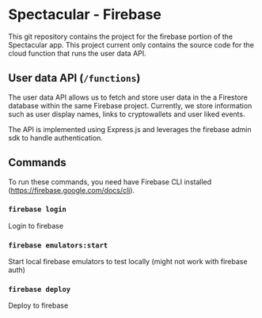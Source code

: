 # Spectacular - Firebase

This git repository contains the project for the firebase portion of the Spectacular app. This project current only contains the source code for the cloud function that runs the user data API.

## User data API (`/functions`)

The user data API allows us to fetch and store user data in the a Firestore database within the same Firebase project. Currently, we store information such as user display names, links to cryptowallets and user liked events.

The API is implemented using Express.js and leverages the firebase admin sdk to handle authentication.

## Commands

To run these commands, you need have Firebase CLI installed (https://firebase.google.com/docs/cli).

### `firebase login`
Login to firebase

### `firebase emulators:start`
Start local firebase emulators to test locally (might not work with firebase auth)

### `firebase deploy`
Deploy to firebase
